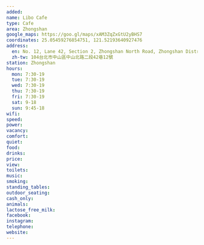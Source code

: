 ```yaml
---
added: 
name: Libo Cafe
type: Cafe
area: Zhongshan
google_maps: https://goo.gl/maps/xAM3ZqZxGtU2yBHS7
coordinates: 25.05459276854751, 121.52193640927476
address:
  en: No. 12, Lane 42, Section 2, Zhongshan North Road, Zhongshan District, Taipei City, 104
  zh-tw: 104台北市中山區中山北路二段42巷12號
station: Zhongshan
hours:
  mon: 7:30-19
  tue: 7:30-19
  wed: 7:30-19
  thu: 7:30-19
  fri: 7:30-19
  sat: 9-18
  sun: 9:45-18
wifi: 
speed: 
power: 
vacancy: 
comfort: 
quiet: 
food: 
drinks: 
price: 
view: 
toilets: 
music: 
smoking: 
standing_tables: 
outdoor_seating: 
cash_only: 
animals: 
lactose_free_milk: 
facebook: 
instagram: 
telephone: 
website: 
---
```

